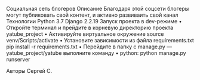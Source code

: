 Социальная сеть блогеров
Описание
Благодаря этой соцсети блогеры могут публиковать свой контент, и активно развиваить свой канал
Технологии
Python 3.7 Django 2.2.19
Запуск проекта в dev-режиме
•	Откройте терминал и прейдите в корневую директорию проекта yatube_project
•	Активируйте виртуальное окружение
               source venv/Scripts/activate 
•	Установите зависимости из файла requirements.txt
               pip install -r requirements.txt
•	Перейдите в папку с manage.py — yatube_project/yatube выполните команду
•	python: python manage.py runserver

Авторы
Сергей С.
